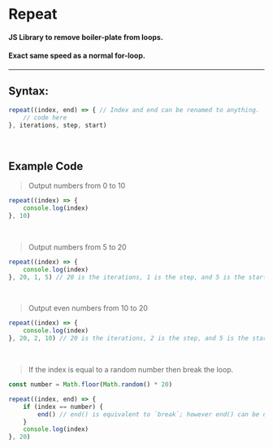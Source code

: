 # Repeat
#### JS Library to remove boiler-plate from loops.
#### Exact same speed as a normal for-loop.
---

## Syntax:
```js
repeat((index, end) => { // Index and end can be renamed to anything.
    // code here
}, iterations, step, start)
```

<br>

## Example Code
> Output numbers from 0 to 10
```js
repeat((index) => {
    console.log(index)
}, 10)
```

<br>

> Output numbers from 5 to 20
```js
repeat((index) => {
    console.log(index)
}, 20, 1, 5) // 20 is the iterations, 1 is the step, and 5 is the starting.
```

<br>

> Output even numbers from 10 to 20
```js
repeat((index) => {
    console.log(index)
}, 20, 2, 10) // 20 is the iterations, 2 is the step, and 5 is the starting.
```

<br>

> If the index is equal to a random number then break the loop.
```js
const number = Math.floor(Math.random() * 20)

repeat((index, end) => {
    if (index == number) {
        end() // end() is equivalent to `break`; however end() can be used in functions unlike break; 
    }
    console.log(index)
}, 20)
```